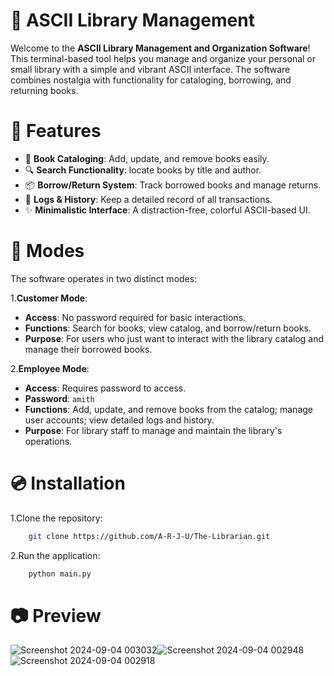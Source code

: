 
#  📘 ASCII Library Management

Welcome to the **ASCII Library Management and Organization Software**! This terminal-based tool helps you manage and organize your personal or small library with a simple and vibrant ASCII interface. The software combines nostalgia with functionality for cataloging, borrowing, and returning books.


# 💎 Features

- 📖 **Book Cataloging**: Add, update, and remove books easily.
- 🔍 **Search Functionality**: locate books by title and author.
- 📦 **Borrow/Return System**: Track borrowed books and manage returns.
- 📜 **Logs & History**: Keep a detailed record of all transactions.
- ✨ **Minimalistic Interface**: A distraction-free, colorful ASCII-based UI.
# 🔧 Modes

The software operates in two distinct modes:

1.**Customer Mode**:
   - **Access**: No password required for basic interactions.
   - **Functions**: Search for books, view catalog, and borrow/return books.
   - **Purpose**: For users who just want to interact with the library catalog and manage their borrowed books.

2.**Employee Mode**:
   - **Access**: Requires password to access.
   - **Password**: `amith`
   - **Functions**: Add, update, and remove books from the catalog; manage user accounts; view detailed logs and history.
   - **Purpose**: For library staff to manage and maintain the library's operations.   
# 💿 Installation

1.Clone the repository:
```bash
    git clone https://github.com/A-R-J-U/The-Librarian.git
```
2.Run the application:

```bash
    python main.py
```
# 📷 Preview
![Screenshot 2024-09-04 003032](https://github.com/user-attachments/assets/a8b3945c-c3e9-4263-b981-f97089070f18)![Screenshot 2024-09-04 002948](https://github.com/user-attachments/assets/af64ae0f-2ad8-47ec-baa7-c79df3c887c0)![Screenshot 2024-09-04 002918](https://github.com/user-attachments/assets/14fcef24-3d54-42d4-b347-6e7fda1d3c95)

